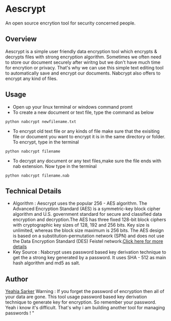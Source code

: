 # Aescrypt
An open source encrytion tool for security concerned people. 
## Overview
Aescrypt is a simple user friendly data encryption tool which encrypts & decrypts files with strong encryption algorithm. Sometimes we often need to store our document securely after wiritng but we don't have much time for encrytion or privacy. That's why we can use this simple text editing tool to automatically save and encrypt our documents. Nabcrypt also offers to encrypt any kind of files. 
## Usage
- Open up your linux terminal or windows command promt
- To create a new document or text file, type the command as below
~~~ 
python nabcrypt newfilename.txt
~~~
- To encrypt old text file or any kinds of file make sure that the exisiting file or document you want to encrypt it is in the same directory or folder. To encrypt, type in the terminal
~~~
python nabcrypt filename
~~~
- To decrypt any document or any text files,make sure the file ends with nab extension. Now type in the terminal
~~~
python nabcrypt filename.nab
~~~
## Technical Details
- Algorithm : Aescrypt uses the popular 256 - AES algorithm. The Advanced Encryption Standard (AES) is a symmetric-key block cipher algorithm and U.S. government standard for secure and classified data encryption and decryption.The AES has three fixed 128-bit block ciphers with cryptographic key sizes of 128, 192 and 256 bits. Key size is unlimited, whereas the block size maximum is 256 bits. The AES design is based on a substitution-permutation network (SPN) and does not use the Data Encryption Standard (DES) Feistel network.[Click here for more details](https://www.techopedia.com/definition/1763/advanced-encryption-standard-aes)
- Key Source : Nabcrypt uses password based key derivation technique to get the a strong key generated by a password. It uses SHA - 512 as main hash algorithm and md5 as salt. 
## Author
[Yeahia Sarker](https://www.linkedin.com/in/goyeahia/)
Warning :
If you forget the password of encryption then all of your data are gone. This tool usage password based key derivation technique to generate key for encryption.
So remember your password. Yeah i know it's difficult. That's why i am building another tool for managing passwords ! "
